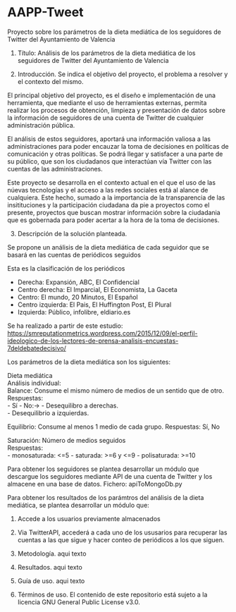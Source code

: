 # AAPP-Tweet
Proyecto sobre los parámetros de la dieta mediática de los seguidores de Twitter del Ayuntamiento de Valencia

1. Título: Análisis de los parámetros de la dieta mediática de los seguidores de Twitter del Ayuntamiento de Valencia
  
2. Introducción. Se indica el objetivo del proyecto, el problema a resolver y el contexto del mismo.

El principal objetivo del proyecto, es el diseño e implementación de una herramienta, que mediante el uso de herramientas externas, permita realizar los procesos de obtención, limpieza y presentación de datos sobre la información de seguidores de una cuenta de Twitter de cualquier administración pública.

El análisis de estos seguidores, aportará una información valiosa a las administraciones para poder encauzar la toma de decisiones en políticas de comunicación y otras políticas. Se podrá llegar y satisfacer a una parte de su público, que son los ciudadanos que interactúan vía Twitter con las cuentas de las administraciones.

Este proyecto se desarrolla en el contexto actual en el que el uso de las núevas tecnologías y el acceso a las redes sociales está al alance de cualquiera. Este hecho, sumado a la importancia de la transparencia de las insitituciones y la participación ciudadana da pie a proyectos como el presente, proyectos que buscan mostrar información sobre la ciudadania que es gobernada para poder acertar a la hora de la toma de decisiones.

3. Descripción de la solución planteada.

Se propone un análisis de la dieta mediática de cada seguidor que se basará en las cuentas de periódicos seguidos

Esta es la clasificación de los periódicos

- Derecha: Expansión, ABC, El Confidencial
- Centro derecha: El Imparcial, El Economista, La Gaceta
- Centro: El mundo, 20 Minutos, El Español
- Centro izquierda: El Pais, El Huffington Post, El Plural
- Izquierda: Público, infolibre, eldiario.es

Se ha realizado a partir de este estudio: https://smreputationmetrics.wordpress.com/2015/12/09/el-perfil-ideologico-de-los-lectores-de-prensa-analisis-encuestas-7deldebatedecisivo/

Los parámetros de la dieta mediática son los siguientes:

Dieta mediática                    
Análisis individual:                                 
    Balance: Consume el mismo número de medios de un sentido que de otro.           
        Respuestas:    
            - Sí
            - No:-> - Desequilibro a derechas.    
                    - Desequilibrio a izquierdas.
   
   Equilibrio: Consume al menos 1 medio de cada grupo.
        Respuestas:    Sí, No                    
   
   Saturación: Número de medios seguidos     
        Respuestas:    
            - monosaturada: <=5
            - saturada: >=6 y <=9 
            - polisaturada: >=10


Para obtener los seguidores se plantea desarrollar un módulo que descargue los seguidores mediante API de una cuenta de Twitter y los almacene en una base de datos. Fichero: apiToMongoDb.py

Para obtener los resultados de los parámtros del análisis de la dieta mediática, se plantea desarrollar un módulo que:
  1. Accede a los usuarios previamente almacenados
  2. Via TwitterAPI, accederá a cada uno de los ususarios para recuperar las cuentas a las que sigue y hacer conteo de periódicos a los que siguen.

4. Metodología.
aqui texto

5. Resultados.
aqui texto

6. Guía de uso.
aqui texto

7. Términos de uso.
El contenido de este repositorio está sujeto a la licencia GNU General Public License v3.0.
